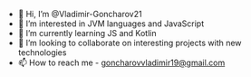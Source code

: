 - 👋 Hi, I’m @Vladimir-Goncharov21
- 👀 I’m interested in JVM languages and JavaScript
- 🌱 I’m currently learning JS and Kotlin
- 💞️ I’m looking to collaborate on interesting projects with new technologies
- 📫 How to reach me - goncharovvladimir19@gmail.com

<!---
Vladimir-Goncharov21/Vladimir-Goncharov21 is a ✨ special ✨ repository because its `README.md` (this file) appears on your GitHub profile.
You can click the Preview link to take a look at your changes.
--->
